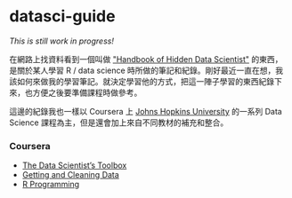 # datasci-guide

*This is still work in progress!*

在網路上找資料看到一個叫做 ["Handbook of Hidden Data Scientist"](https://www.gitbook.com/book/ondrej-kvasnovsky/handbook-of-hidden-data-scientist/details) 的東西，是關於某人學習 R / data science 時所做的筆記和紀錄。剛好最近一直在想，我該如何來做我的學習筆記。就決定學習他的方式，把這一陣子學習的東西紀錄下來，也方便之後要準備課程時做參考。

這邊的紀錄我也一樣以 Coursera 上 [Johns Hopkins University](https://www.coursera.org/jhu) 的一系列 Data Science 課程為主，但是還會加上來自不同教材的補充和整合。

### Coursera 
* [The Data Scientist’s Toolbox](https://www.coursera.org/course/datascitoolbox)
* [Getting and Cleaning Data](https://www.coursera.org/course/getdata)
* [R Programming](https://www.coursera.org/course/rprog)

